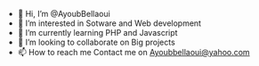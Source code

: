 - 👋 Hi, I’m @AyoubBellaoui
- 👀 I’m interested in Sotware and Web development 
- 🌱 I’m currently learning PHP and Javascript
- 💞️ I’m looking to collaborate on Big projects
- 📫 How to reach me Contact me on Ayoubbellaoui@yahoo.com

<!---
AyoubBellaoui/AyoubBellaoui is a ✨ special ✨ repository because its `README.md` (this file) appears on your GitHub profile.
You can click the Preview link to take a look at your changes.
--->

